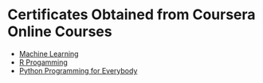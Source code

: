 # Certificates Obtained from Coursera Online Courses

- [Machine Learning](https://github.com/jansenicus/coursera/blob/master/certificates/01%20Coursera%2064J6REZ3TLNX.pdf)
- [R Progamming](https://github.com/jansenicus/coursera/blob/master/certificates/02%20Coursera%208U4M3E7BZHR6.pdf)
- [Python Programming for Everybody](https://github.com/jansenicus/coursera/blob/master/certificates/03%20Coursera%20P2XQKMFCJMKY.pdf)
